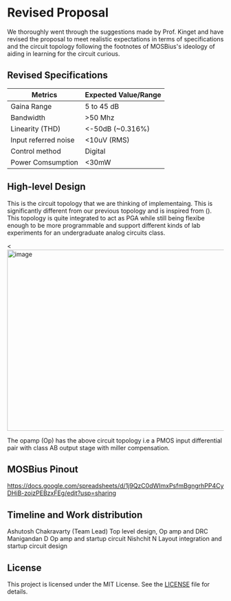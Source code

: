 # Revised Proposal 

We thoroughly went through the suggestions made by Prof. Kinget and have revised the proposal to meet realistic expectations in terms of specifications and the circuit topology following the footnotes of MOSBius's ideology of aiding in learning for the circuit curious.

## Revised Specifications
| Metrics | Expected Value/Range|
| --------| --------------------|
| Gaina Range | 5 to 45 dB|
| Bandwidth | >50 Mhz|
|Linearity (THD)| <-50dB (~0.316%)|
| Input referred noise | <10uV (RMS)|
|Control method | Digital|
| Power Comsumption | <30mW|

## High-level Design


This is the circuit topology that we are thinking of implementaing. This is significantly different from our previous topology and is inspired from (). This topology is quite integrated to act as PGA while still being flexibe enough to be more programmable and support different kinds of lab experiments for an undergraduate analog circuits class.

<<img width="574" height="421" alt="image" src="https://github.com/user-attachments/assets/dddcb030-540d-4b22-ae9e-d3b68f23fbaf" />
>

The opamp (Op) has the above circuit topology i.e a PMOS input differential pair with class AB output stage with miller compensation.



## MOSBius Pinout

https://docs.google.com/spreadsheets/d/1j9QzC0dWImxPsfmBgngrhPP4CyDHiB-zoizPEBzxFEg/edit?usp=sharing

## Timeline and Work distribution

Ashutosh Chakravarty (Team Lead) Top level design, Op amp and DRC 
Manigandan D Op amp and startup circuit
Nishchit N Layout integration and startup circuit design

## License

This project is licensed under the MIT License. See the [LICENSE](LICENSE) file for details.
